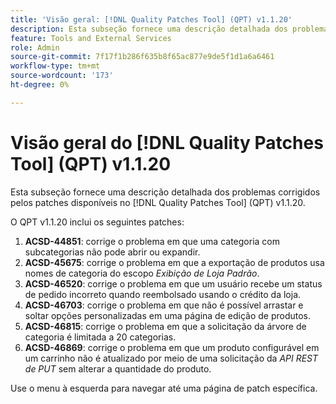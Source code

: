```yaml
---
title: 'Visão geral: [!DNL Quality Patches Tool] (QPT) v1.1.20'
description: Esta subseção fornece uma descrição detalhada dos problemas corrigidos pelos patches disponíveis no  [!DNL Quality Patches Tool] (QPT) v1.1.20.
feature: Tools and External Services
role: Admin
source-git-commit: 7f17f1b286f635b8f65ac877e9de5f1d1a6a6461
workflow-type: tm+mt
source-wordcount: '173'
ht-degree: 0%

---
```


# Visão geral do [!DNL Quality Patches Tool] (QPT) v1.1.20

Esta subseção fornece uma descrição detalhada dos problemas corrigidos pelos patches disponíveis no [!DNL Quality Patches Tool] (QPT) v1.1.20.

O QPT v1.1.20 inclui os seguintes patches:

1. **ACSD-44851**: corrige o problema em que uma categoria com subcategorias não pode abrir ou expandir.
1. **ACSD-45675**: corrige o problema em que a exportação de produtos usa nomes de categoria do escopo *Exibição de Loja Padrão*.
1. **ACSD-46520**: corrige o problema em que um usuário recebe um status de pedido incorreto quando reembolsado usando o crédito da loja.
1. **ACSD-46703**: corrige o problema em que não é possível arrastar e soltar opções personalizadas em uma página de edição de produtos.
1. **ACSD-46815**: corrige o problema em que a solicitação da árvore de categoria é limitada a 20 categorias.
1. **ACSD-46869**: corrige o problema em que um produto configurável em um carrinho não é atualizado por meio de uma solicitação da *API REST de PUT* sem alterar a quantidade do produto.

Use o menu à esquerda para navegar até uma página de patch específica.
